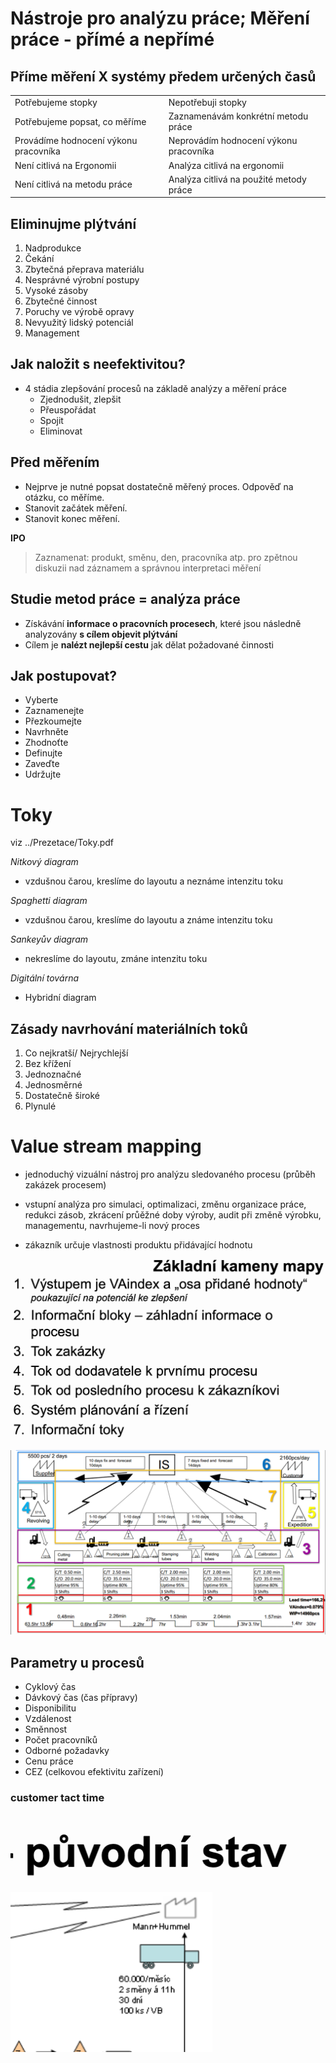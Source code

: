 # Nástroje pro analýzu práce; Měření práce - přímé a nepřímé

## Příme měření X systémy předem určených časů

|||
|--|--|
|Potřebujeme stopky| Nepotřebuji stopky|
|Potřebujeme popsat, co měříme|Zaznamenávám konkrétní metodu práce|
|Provádíme hodnocení výkonu pracovníka|Neprovádím hodnocení výkonu pracovníka|
|Není citlivá na Ergonomii|Analýza citlivá na ergonomii|
|Není citlivá na metodu práce|Analýza citlivá na použité metody práce|

## Eliminujme plýtvání

1. Nadprodukce
1. Čekání
1. Zbytečná přeprava materiálu
1. Nesprávné výrobní postupy
1. Vysoké zásoby
1. Zbytečné činnost
1. Poruchy ve výrobě opravy
1. Nevyužitý lidský potenciál
1. Management

## Jak naložit s neefektivitou?

- 4 stádia zlepšování procesů na základě analýzy a měření práce
  - Zjednodušit, zlepšit
  - Přeuspořádat
  - Spojit
  - Eliminovat

## Před měřením

- Nejprve je nutné popsat dostatečně měřený proces. Odpověď na otázku, co měříme.
- Stanovit začátek měření.
- Stanovit konec měření.

**IPO**

>Zaznamenat: produkt, směnu, den, pracovníka atp. pro zpětnou diskuzii nad záznamem a správnou interpretaci měření

## Studie metod práce = analýza práce

- Získávání **informace o pracovních procesech**, které jsou následně analyzovány **s cílem objevit plýtvání**
- Cílem je **nalézt nejlepší cestu** jak dělat požadované činnosti

## Jak postupovat?

- Vyberte
- Zaznamenejte
- Přezkoumejte
- Navrhněte
- Zhodnoťte
- Definujte
- Zaveďte
- Udržujte

# Toky

viz ../Prezetace/Toky.pdf

*Nitkový diagram*

- vzdušnou čarou, kreslíme do layoutu a neznáme intenzitu toku

*Spaghetti diagram*

- vzdušnou čarou, kreslíme do layoutu a známe intenzitu toku

*Sankeyův diagram*

- nekreslíme do layoutu, zmáne intenzitu toku

*Digitální továrna*

- Hybridní diagram

## Zásady navrhování materiálních toků

1. Co nejkratší/ Nejrychlejší
1. Bez křížení
1. Jednoznačné
1. Jednosměrné
1. Dostatečně široké
1. Plynulé

# Value stream mapping

- jednoduchý vizuální nástroj pro analýzu sledovaného procesu (průběh zakázek procesem)
- vstupní analýza pro simulaci, optimalizaci, změnu organizace práce, redukci zásob, zkrácení průěžné doby výroby, audit při změně výrobku, managementu, navrhujeme-li nový proces

- zákazník určuje vlastnosti produktu přidávající hodnotu

![Základní kameny mapy](../media/zakladni-kameny-mapy.png)

![VA-Mapa](../media/mapa-VA.png)

## Parametry u procesů

- Cyklový čas
- Dávkový čas (čas přípravy)
- Disponibilitu
- Vzdálenost
- Směnnost
- Počet pracovníků
- Odborné požadavky
- Cenu práce
- CEZ (celkovou efektivitu zařízení)

### customer tact time

![Odbyt](../media/CTT.png)


